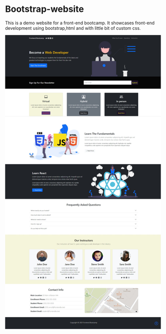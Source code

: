 # Bootstrap-website

This is a demo website for a front-end bootcamp. It showcases front-end development using bootstrap,html and with little bit of custom css.

![Website Screenshot](website.jpeg)
